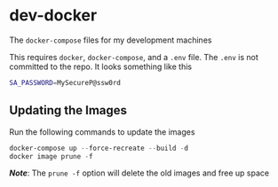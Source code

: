 # dev-docker

The `docker-compose` files for my development machines

This requires `docker`, `docker-compose`, and a `.env` file.  The `.env` is not committed to the repo.  It looks something like this

```bash
SA_PASSWORD=MySecureP@ssw0rd
```

## Updating the Images

Run the following commands to update the images

```ps1
docker-compose up --force-recreate --build -d
docker image prune -f
```

***Note***: The `prune -f` option will delete the old images and free up space

